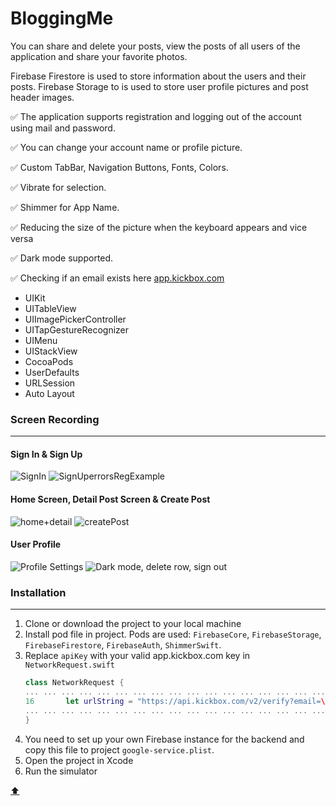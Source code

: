 # BloggingMe

<a id="anchor"></a>



You can share and delete your posts, view the posts of all users of the application and share your favorite photos.

Firebase Firestore  is used to store information about the users and their posts. Firebase Storage to  is used to store user profile pictures and post header images.

:white_check_mark: The application supports registration and logging out of the account using mail and password.

:white_check_mark: You can change your account name or profile picture.

:white_check_mark: Custom TabBar, Navigation Buttons, Fonts, Colors.

:white_check_mark: Vibrate for selection.

:white_check_mark: Shimmer for App Name.

:white_check_mark: Reducing the size of the picture when the keyboard appears and vice versa

:white_check_mark: Dark mode supported. 

:white_check_mark: Checking if an email exists here [app.kickbox.com](https://app.kickbox.com)

+ UIKit
+ UITableView
+ UIImagePickerController
+ UITapGestureRecognizer
+ UIMenu
+ UIStackView
+ CocoaPods
+ UserDefaults
+ URLSession
+ Auto Layout


### Screen Recording

___

#### Sign In & Sign Up
![SignIn](https://user-images.githubusercontent.com/69522563/199737570-284c89b3-dfb4-48e4-826f-467699235058.gif)
![SignUperrorsRegExample](https://user-images.githubusercontent.com/69522563/199737609-7ec9aabf-5726-4c66-931b-33fbf178d9b8.gif)

#### Home Screen, Detail Post Screen & Create Post
![home+detail](https://user-images.githubusercontent.com/69522563/199494042-caea057c-69c3-4a71-ab80-0639ed2370b9.gif)
![createPost](https://user-images.githubusercontent.com/69522563/199494076-74628721-eaf3-439e-ab14-251a07f6f191.gif)

#### User Profile
![Profile Settings](https://user-images.githubusercontent.com/69522563/200550024-7b3b8145-f83a-49a0-8ee9-4296e89fcb6a.gif)
![Dark mode, delete row, sign out](https://user-images.githubusercontent.com/69522563/200550036-af0c31b4-6e4e-45fe-9984-25a9b4eac3e9.gif)


### Installation

___

1. Clone or download the project to your local machine
2. Install pod file in project. Pods are used: `FirebaseCore`, `FirebaseStorage`, `FirebaseFirestore`, `FirebaseAuth`, `ShimmerSwift`.
3. Replace  `apiKey`  with your valid app.kickbox.com key in `NetworkRequest.swift`
   ```swift
   class NetworkRequest {
   ... ... ... ... ... ... ... ... ... ... ... ... ... ... ... ... ... ... ... ... ... 
   16       let urlString = "https://api.kickbox.com/v2/verify?email=\(varifableMail)&apikey=\(apiKey)"   
   ... ... ... ... ... ... ... ... ... ... ... ... ... ... ... ... ... ... ... ... ... 
   }
   ```
4. You need to set up your own Firebase instance for the backend and copy this file to project `google-service.plist`.
5. Open the project in Xcode
6. Run the simulator

[:arrow_up:](#anchor)
